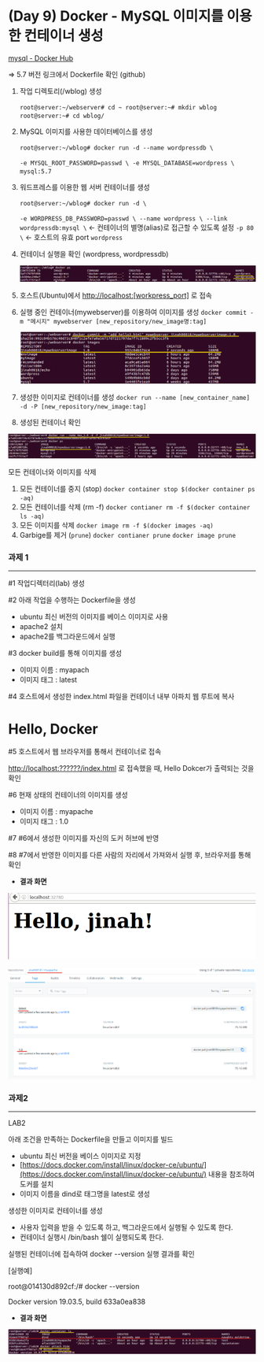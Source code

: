 # (Day 9) Docker - MySQL 이미지를 이용한 컨테이너 생성

[mysql - Docker Hub](https://hub.docker.com/_/mysql)

⇒ 5.7 버전 링크에서 Dockerfile 확인 (github)

1. 작업 디렉토리(/wblog) 생성

    `root@server:~/webserver# cd ~
    root@server:~# mkdir wblog
    root@server:~# cd wblog/`

2. MySQL 이미지를 사용한 데이터베이스를 생성

    `root@server:~/wblog# docker run -d --name wordpressdb \`

    `-e MYSQL_ROOT_PASSWORD=passwd \
    -e MYSQL_DATABASE=wordpress \
    mysql:5.7`

3. 워드프레스를 이용한 웹 서버 컨테이너를 생성

    `root@server:~/wblog# docker run -d \`

    `-e WORDPRESS_DB_PASSWORD=passwd \
    --name wordpress \
    --link wordpressdb:mysql \`  ← 컨테이너의 별명(alias)로 접근할 수 있도록 설정
    `-p 80 \`   ← 호스트의 유효 port
    `wordpress`

4. 컨테이너 실행을 확인 (wordpress, wordpressdb) 

    ![Day%209%20Docker%20MySQL/Untitled.png](images/Day%209%20Docker%20MySQL/Untitled.png)

5. 호스트(Ubuntu)에서 [http://localhost:[workpress_port]](http://localhost:[workpress_port]) 로 접속

6. 실행 중인 컨테이너(mywebserver)를 이용하여 이미지를 생성
`docker commit -m "메시지" mywebserver [new_repository/new_image명:tag]`

    ![Day%209%20Docker%20MySQL/Untitled%201.png](images/Day%209%20Docker%20MySQL/Untitled%201.png)

7. 생성한 이미지로 컨테이너를 생성
`docker run --name [new_container_name] -d -P [new_repository/new_image:tag]`

8. 생성된 컨테이너 확인

![Day%209%20Docker%20MySQL/Untitled%202.png](images/Day%209%20Docker%20MySQL/Untitled%202.png)

모든 컨테이너와 이미지를 삭제
1. 모든 컨테이너를 중지 (stop)
   `docker container stop $(docker container ps -aq)`
2. 모든 컨테이너를 삭제 (rm -f)
   `docker contianer rm -f $(docker container ls -aq)`
3. 모든 이미지를 삭제 
   `docker image rm -f $(docker images -aq)`
4. Garbige를 제거 (`prune`)
   `docker contianer prune`
   `docker image prune`

### 과제 1

---

#1 작업디렉터리(lab) 생성

#2 아래 작업을 수행하는 Dockerfile을 생성

- ubuntu 최신 버전의 이미지를 베이스 이미지로 사용
- apache2 설치
- apache2를 백그라운드에서 실행

#3 docker build를 통해 이미지를 생성

- 이미지 이름 : myapach
- 이미지 태그 : latest

#4 호스트에서 생성한 index.html 파일을 컨테이너 내부 아파치 웹 루트에 복사

<html><body><h1>Hello, Docker</h1></body></html>

#5 호스트에서 웹 브라우저를 통해서 컨테이너로 접속

[http://localhost:??????/index.html](http://localhost:??????/index.html) 로 접속했을 때, Hello Dokcer가 출력되는 것을 확인

#6 현재 상태의 컨테이너의 이미지를 생성

- 이미지 이름 : myapache
- 이미지 태그 : 1.0

#7 #6에서 생성한 이미지를 자신의 도커 허브에 반영

#8 #7에서 반영한 이미지를 다른 사람의 자리에서 가져와서 실행 후, 브라우저를 통해 확인

- **결과 화면**

![Day%209%20Docker%20MySQL/Untitled%203.png](images/Day%209%20Docker%20MySQL/Untitled%203.png)

![Day%209%20Docker%20MySQL/Untitled%204.png](images/Day%209%20Docker%20MySQL/Untitled%204.png)

### 과제2

---

LAB2

아래 조건을 만족하는 Dockerfile을 만들고 이미지를 빌드

- ubuntu 최신 버전을 베이스 이미지로 지정
- [https://docs.docker.com/install/linux/docker-ce/ubuntu/](https://docs.docker.com/install/linux/docker-ce/ubuntu/) 내용을 참조하여 도커를 설치
- 이미지 이름을 dind로 태그명을 latest로 생성

생성한 이미지로 컨테이너를 생성

- 사용자 입력을 받을 수 있도록 하고, 백그라운드에서 실행될 수 있도록 한다.
- 컨테이너 실행시 /bin/bash 쉘이 실행되도록 한다.

실행된 컨테이너에 접속하여 docker --version 실행 결과를 확인

[실행예]

root@014130d892cf:/# docker --version

Docker version 19.03.5, build 633a0ea838

- **결과 화면**

![Day%209%20Docker%20MySQL/Untitled%205.png](images/Day%209%20Docker%20MySQL/Untitled%205.png)